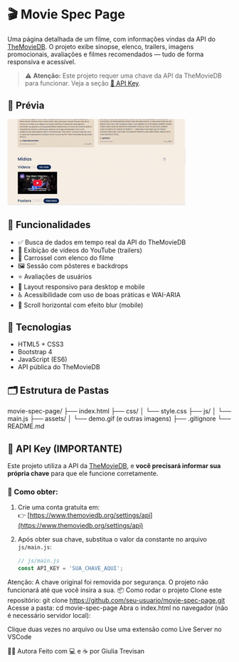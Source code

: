 # 🎬 Movie Spec Page

Uma página detalhada de um filme, com informações vindas da API do [TheMovieDB](https://www.themoviedb.org/). O projeto exibe sinopse, elenco, trailers, imagens promocionais, avaliações e filmes recomendados — tudo de forma responsiva e acessível.

> ⚠️ **Atenção:** Este projeto requer uma chave da API da TheMovieDB para funcionar. Veja a seção [🔑 API Key](#-api-key-importante).

## 📸 Prévia

![Demonstração da página](assets/demo.gif)

## 🚀 Funcionalidades

- ✅ Busca de dados em tempo real da API do TheMovieDB
- 🎥 Exibição de vídeos do YouTube (trailers)
- 👥 Carrossel com elenco do filme
- 🖼️ Sessão com pôsteres e backdrops
- ⭐ Avaliações de usuários
- 📱 Layout responsivo para desktop e mobile
- ♿ Acessibilidade com uso de boas práticas e WAI-ARIA
- 🔄 Scroll horizontal com efeito blur (mobile)

## 🧪 Tecnologias

- HTML5 + CSS3
- Bootstrap 4
- JavaScript (ES6)
- API pública do TheMovieDB

## 🗂️ Estrutura de Pastas

movie-spec-page/
├── index.html
├── css/
│ └── style.css
├── js/
│ └── main.js
├── assets/
│ └── demo.gif (e outras imagens)
├── .gitignore
└── README.md


## 🔑 API Key (IMPORTANTE)

Este projeto utiliza a API da [TheMovieDB](https://www.themoviedb.org/), e **você precisará informar sua própria chave** para que ele funcione corretamente.

### 🔧 Como obter:

1. Crie uma conta gratuita em:  
   👉 [https://www.themoviedb.org/settings/api](https://www.themoviedb.org/settings/api)

2. Após obter sua chave, substitua o valor da constante no arquivo `js/main.js`:

   ```js
   // js/main.js
   const API_KEY = 'SUA_CHAVE_AQUI';
Atenção: A chave original foi removida por segurança. O projeto não funcionará até que você insira a sua.
📦 Como rodar o projeto
Clone este repositório:
git clone https://github.com/seu-usuario/movie-spec-page.git
Acesse a pasta:
cd movie-spec-page
Abra o index.html no navegador (não é necessário servidor local):

Clique duas vezes no arquivo
ou
Use uma extensão como Live Server no VSCode

🙋‍♀️ Autora
Feito com 💻 e ☕ por Giulia Trevisan
